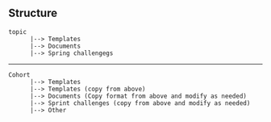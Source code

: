 ## Structure

    topic
          |--> Templates
          |--> Documents 
          |--> Spring challengegs
          
<hr/>

    Cohort
          |--> Templates
          |--> Templates (copy from above)
          |--> Documents (Copy format from above and modify as needed)
          |--> Sprint challenges (copy from above and modify as needed)
          |--> Other
